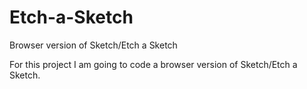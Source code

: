 # Etch-a-Sketch
Browser version of Sketch/Etch a Sketch

For this project I am going to code a browser version of Sketch/Etch a Sketch.
